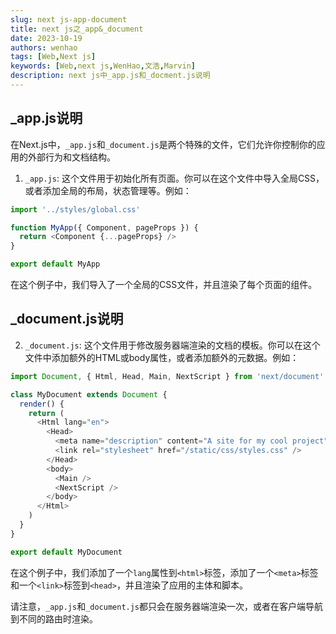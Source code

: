 ```yaml
---
slug: next js-app-document
title: next js之_app&_document
date: 2023-10-19
authors: wenhao
tags: [Web,Next js]
keywords: [Web,next js,WenHao,文浩,Marvin]
description: next js中_app.js和_docment.js说明
---
```


## _app.js说明

在Next.js中，`_app.js`和`_document.js`是两个特殊的文件，它们允许你控制你的应用的外部行为和文档结构。

1. `_app.js`: 这个文件用于初始化所有页面。你可以在这个文件中导入全局CSS，或者添加全局的布局，状态管理等。例如：

<!-- truncate -->


```javascript
import '../styles/global.css'

function MyApp({ Component, pageProps }) {
  return <Component {...pageProps} />
}

export default MyApp
```

在这个例子中，我们导入了一个全局的CSS文件，并且渲染了每个页面的组件。

## _document.js说明

2. `_document.js`: 这个文件用于修改服务器端渲染的文档的模板。你可以在这个文件中添加额外的HTML或body属性，或者添加额外的元数据。例如：

```javascript
import Document, { Html, Head, Main, NextScript } from 'next/document'

class MyDocument extends Document {
  render() {
    return (
      <Html lang="en">
        <Head>
          <meta name="description" content="A site for my cool project" />
          <link rel="stylesheet" href="/static/css/styles.css" />
        </Head>
        <body>
          <Main />
          <NextScript />
        </body>
      </Html>
    )
  }
}

export default MyDocument
```

在这个例子中，我们添加了一个`lang`属性到`<html>`标签，添加了一个`<meta>`标签和一个`<link>`标签到`<head>`，并且渲染了应用的主体和脚本。

请注意，`_app.js`和`_document.js`都只会在服务器端渲染一次，或者在客户端导航到不同的路由时渲染。